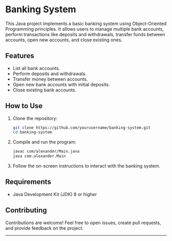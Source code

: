 # Banking System

This Java project implements a basic banking system using Object-Oriented Programming principles. It allows users to manage multiple bank accounts, perform transactions like deposits and withdrawals, transfer funds between accounts, open new accounts, and close existing ones.

## Features
- List all bank accounts.
- Perform deposits and withdrawals.
- Transfer money between accounts.
- Open new bank accounts with initial deposits.
- Close existing bank accounts.

## How to Use

1. Clone the repository:
   ```bash
   git clone https://github.com/yourusername/banking-system.git
   cd banking-system
   ```

2. Compile and run the program:
   ```bash
   javac com/alexander/Main.java
   java com.alexander.Main
   ```

3. Follow the on-screen instructions to interact with the banking system.

## Requirements
- Java Development Kit (JDK) 8 or higher

## Contributing
Contributions are welcome! Feel free to open issues, create pull requests, and provide feedback on the project.

---
